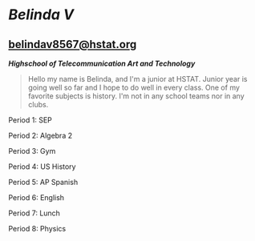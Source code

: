 # _Belinda V_

## belindav8567@hstat.org

_**Highschool of Telecommunication Art and Technology**_

>Hello my name is Belinda, and I'm a junior at HSTAT. Junior year is going well so far and I hope to do well in every class. One of my favorite subjects is history. I'm not in any school teams nor in any clubs.    

  Period 1: SEP 
 
  Period 2: Algebra 2 
  
  Period 3: Gym
 
  Period 4: US History
 
  Period 5: AP Spanish 
  
  Period 6: English
  
  Period 7: Lunch 
  
  Period 8: Physics 